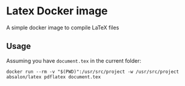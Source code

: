 # Latex Docker image

A simple docker image to compile LaTeX files

## Usage

Assuming you have `document.tex` in the current folder:

```
docker run --rm -v "$(PWD)":/usr/src/project -w /usr/src/project absalon/latex pdflatex document.tex
```
